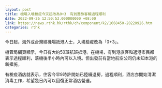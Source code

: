 ```yaml
---
layout: post
title: 機場入境檢疫今天起改為0+3　有到港旅客稱過程順利
date: 2022-09-26 12:50:53.000000000 +08:00
link: https://news.rthk.hk/rthk/ch/component/k2/1668450-20220926.htm
categories: rthk
---
```


今日起，海外或台灣經機場抵港人士，入境檢疫改為「0+3」。

機管局網頁顯示，今日有大約50班航班抵港。在機場，有到港旅客和返港巿民都表示過程順利，落機後半小時內可以入境。但出發前有當地航空公司仍未知本港的新措施。

有檢疫酒店就表示，住客今早9時許開始已陸續退房，過程順利，酒店亦開始清潔消毒工作，希望幾日內可以回復正常酒店營運。
